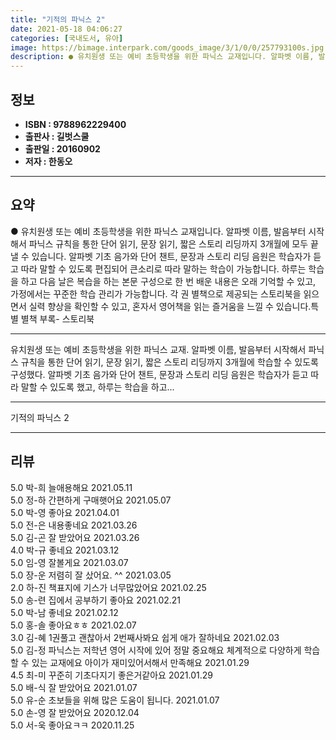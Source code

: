 ```yaml
---
title: "기적의 파닉스 2"
date: 2021-05-18 04:06:27
categories: [국내도서, 유아]
image: https://bimage.interpark.com/goods_image/3/1/0/0/257793100s.jpg
description: ● 유치원생 또는 예비 초등학생을 위한 파닉스 교재입니다. 알파벳 이름, 발음부터 시작해서 파닉스 규칙을 통한 단어 읽기, 문장 읽기, 짧은 스토리 리딩까지 3개월에 모두 끝낼 수 있습니다. 알파벳 기초 음가와 단어 챈트, 문장과 스토리 리딩 음원은 학습자가 듣고 따라 말할 수 있도록
---
```


## **정보**

- **ISBN : 9788962229400**
- **출판사 : 길벗스쿨**
- **출판일 : 20160902**
- **저자 : 한동오**

------



## **요약**

●  유치원생 또는 예비 초등학생을 위한 파닉스 교재입니다. 알파벳 이름, 발음부터 시작해서 파닉스 규칙을 통한 단어 읽기, 문장 읽기, 짧은 스토리 리딩까지 3개월에 모두 끝낼 수 있습니다. 알파벳 기초 음가와 단어 챈트, 문장과 스토리 리딩 음원은 학습자가 듣고 따라 말할 수 있도록 편집되어 큰소리로 따라 말하는 학습이 가능합니다. 하루는 학습을 하고 다음 날은 복습을 하는 본문 구성으로 한 번 배운 내용은 오래 기억할 수 있고, 가정에서는 꾸준한 학습 관리가 가능합니다. 각 권 별책으로 제공되는 스토리북을 읽으면서 실력 향상을 확인할 수 있고, 혼자서 영어책을 읽는 즐거움을 느낄 수 있습니다.특별 별책 부록- 스토리북

------

유치원생 또는 예비 초등학생을 위한 파닉스 교재. 알파벳 이름, 발음부터 시작해서 파닉스 규칙을 통한 단어 읽기, 문장 읽기, 짧은 스토리 리딩까지 3개월에 학습할 수 있도록 구성했다. 알파벳 기초 음가와 단어 챈트, 문장과 스토리 리딩 음원은 학습자가 듣고 따라 말할 수 있도록 했고, 하루는 학습을 하고... 

------


기적의 파닉스 2 

------


## **리뷰** 

5.0 박-희 늘애용해요 2021.05.11 <br/>5.0 정-하 간편하게 구매햇어요 2021.05.07 <br/>5.0 박-영 좋아요 2021.04.01 <br/>5.0 전-은 내용좋네요 2021.03.26 <br/>5.0 김-곤 잘 받았어요 2021.03.26 <br/>4.0 박-규 좋네요 2021.03.12 <br/>5.0 임-영 잘볼게요 2021.03.07 <br/>5.0 장-운 저렴히 잘 샀어요. ^^ 2021.03.05 <br/>2.0 하-진 책표지에 기스가 너무많았어요 2021.02.25 <br/>5.0 송-련 집에서  공부하기 좋아요 2021.02.21 <br/>5.0 박-남 좋네요 2021.02.12 <br/>5.0 홍-솔 좋아요ㅎㅎ 2021.02.07 <br/>3.0 김-혜 1권풀고 괜찮아서 2번째사봐요
쉽게 애가 잘하네요 2021.02.03 <br/>5.0 김-정 파닉스는 저학년 영어 시작에 있어 정말 중요해요 체계적으로 다양하게 학습 할 수 있는 교재에요 아이가 재미있어서해서 만족해요 2021.01.29 <br/>4.5 최-미 꾸준히 기초다지기 좋은거같아요 2021.01.29 <br/>5.0 배-식 잘 받았어요 2021.01.07 <br/>5.0 유-순 초보들을 위해 많은 도움이 됩니다. 2021.01.07 <br/>5.0 손-영 잘 받았어요 2020.12.04 <br/>5.0 서-욱 좋아요ㅋㅋ 2020.11.25 <br/>